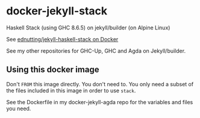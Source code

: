 # docker-jekyll-stack

Haskell Stack (using GHC 8.6.5) on jekyll/builder (on Alpine Linux)

See [ednutting/jekyll-haskell-stack on Docker](https://hub.docker.com/repository/docker/ednutting/jekyll-haskell-stack)

See my other repositories for GHC-Up, GHC and Agda on Jekyll/builder.

## Using this docker image

Don't `FROM` this image directly. You don't need to. You only need a subset of the files included
in this image in order to use `stack`.

See the Dockerfile in my docker-jekyll-agda repo for the variables and files you need.
